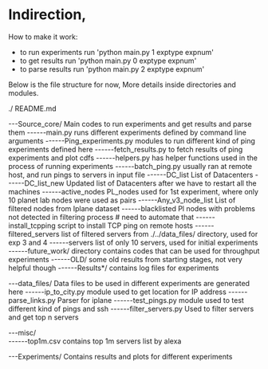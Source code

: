 # Indirection,

How to make it work:
- to run experiments run 'python main.py 1 exptype expnum'
- to get results run 'python main.py 0 exptype expnum'
- to parse results run 'python main.py 2 exptype expnum'


Below is the file structure for now, More details inside directories and modules.

./
README.md

---Source_core/ 		  Main codes to run experiments and get results and parse them 
------main.py 			  runs different experiments defined by command line arguments
------Ping_experiments.py modules to run different kind of ping experiments defined here
------fetch_results.py    to fetch results of ping experiments and plot cdfs
------helpers.py          has helper functions used in the process of running experiments
------batch_ping.py       usually ran at remote host, and run pings to servers in input file
------DC_list             List of Datacenters
------DC_list_new         Updated list of Datacenters after we have to restart all the machines
------active_nodes        PL_nodes used for 1st experiment, where only 10 planet lab nodes were used as pairs
------Any_v3_node_list    List of filtered nodes from Iplane dataset
------blacklisted         Pl nodes with problems not detected in filtering process # need to automate that
------install_tcpping     script to install TCP ping on remote hosts
------filtered_servers    list of filtered servers from ./../data_files/ directory, used for exp 3 and 4
------servers             list of only 10 servers, used for initial experiments 
------future_work/        directory contains codes that can be used for throughput experiments
------OLD/                some old results from starting stages, not very helpful though
------Results*/           contains log files for experiments

---data_files/            Data files to be used in different experiments are generated here
------ip_to_city.py 	  module used to get location for IP address
------parse_links.py      Parser for iplane
------test_pings.py       module used to test different kind of pings and ssh
------filter_servers.py   Used to filter servers and get top n servers

---misc/  
------top1m.csv          contains top 1m servers list by alexa

---Experiments/          Contains results and plots for different experiments

